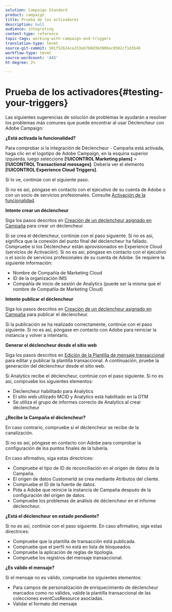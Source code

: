 ```yaml
---
solution: Campaign Standard
product: campaign
title: Prueba de los activadores
description: null
audience: integrating
content-type: reference
topic-tags: working-with-campaign-and-triggers
translation-type: tm+mt
source-git-commit: 501f52624ce253eb7b0d36d908ac8502cf1d3b48
workflow-type: tm+mt
source-wordcount: '443'
ht-degree: 2%

---
```



# Prueba de los activadores{#testing-your-triggers}

Las siguientes sugerencias de solución de problemas le ayudarán a resolver los problemas más comunes que puede encontrar al usar Déclencheur con Adobe Campaign:

**¿Está activada la funcionalidad?**

Para comprobar si la integración de Déclencheur - Campaña está activada, haga clic en el logotipo de Adobe Campaign, en la esquina superior izquierda, luego seleccione **[!UICONTROL Marketing plans]** > **[!UICONTROL Transactional messages]**. Debería ver el elemento **[!UICONTROL Experience Cloud Triggers]**.

Si lo ve, continúe con el siguiente paso.

Si no es así, póngase en contacto con el ejecutivo de su cuenta de Adobe o con un socio de servicios profesionales. Consulte [Activación de la funcionalidad](../../integrating/using/configuring-triggers-in-experience-cloud.md#activating-the-functionality).

**Intente crear un déclencheur**

Siga los pasos descritos en [Creación de un déclencheur asignado en Campaña](../../integrating/using/using-triggers-in-campaign.md#creating-a-mapped-trigger-in-campaign) para crear un déclencheur.

Si se crea el déclencheur, continúe con el paso siguiente. Si no es así, significa que la conexión del punto final del déclencheur ha fallado. Compruebe si los Déclencheur están aprovisionados en Experience Cloud (servicios de Activación). Si no es así, póngase en contacto con el ejecutivo o el socio de servicios profesionales de su cuenta de Adobe. Se requiere la siguiente información:

* Nombre de Compañía de Marketing Cloud
* ID de la organización IMS
* Compañía de inicio de sesión de Analytics (puede ser la misma que el nombre de Compañía de Marketing Cloud)

**Intente publicar el déclencheur**

Siga los pasos descritos en [Creación de un déclencheur asignado en Campaña](../../integrating/using/using-triggers-in-campaign.md#creating-a-mapped-trigger-in-campaign) para publicar el déclencheur.

Si la publicación se ha realizado correctamente, continúe con el paso siguiente. Si no es así, póngase en contacto con Adobe para reiniciar la instancia y volver a intentarlo.

**Generar el déclencheur desde el sitio web**

Siga los pasos descritos en [Edición de la Plantilla de mensaje transaccional](../../integrating/using/using-triggers-in-campaign.md#editing-the-transactional-message-template) para editar y publicar la plantilla transaccional. A continuación, pruebe la generación del déclencheur desde el sitio web.

Si Analytics recibe el déclencheur, continúe con el paso siguiente. Si no es así, compruebe los siguientes elementos:

* Déclencheur habilitado para Analytics
* El sitio web utilizado MCID y Analytics está habilitado en la DTM
* Se utiliza el grupo de informes correcto de Analytics al crear déclencheur

**¿Recibe la Campaña el déclencheur?**

En caso contrario, compruebe si el déclencheur se recibe de la canalización.

Si no es así, póngase en contacto con Adobe para comprobar la configuración de los puntos finales de la tubería.

En caso afirmativo, siga estas directrices:

* Compruebe el tipo de ID de reconciliación en el origen de datos de la Campaña.
* El origen de datos CustomerId se crea mediante Atributos del cliente.
* Compruebe el ID de la fuente de datos.
* Pida a Adobe que reinicie la instancia de Campaña después de la configuración del origen de datos.
* Compruebe los problemas de análisis de déclencheur en el informe déclencheur.

**¿Está el déclencheur en estado pendiente?**

Si no es así, continúe con el paso siguiente. En caso afirmativo, siga estas directrices:

* Compruebe que la plantilla de transacción está publicada.
* Compruebe que el perfil no está en lista de bloqueados.
* Compruebe la aplicación de reglas de tipología.
* Compruebe los registros del mensaje transaccional.

**¿Es válido el mensaje?**

Si el mensaje no es válido, compruebe los siguientes elementos:

* Para campos de personalización de enriquecimiento de déclencheur marcados como no válidos, valide la plantilla transaccional de las colecciones eventCusResource asociadas.
* Validar el formato del mensaje

